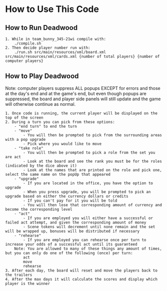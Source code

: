 # How to Use This Code

## How to Run Deadwood

    1. While in team_bunny_345-21wi compile with:  
        ./compile.sh
    2. Then decide player number run with:
        ./run.sh src/main/resources/xml/board.xml src/main/resources/xml/cards.xml {number of total players} {number of computer players}

## How to Play Deadwood
Note: computer players suppress ALL popups EXCEPT for errors and those at the day's end and at the game's end, but even though popups are suppressed, the board and player side panels will still update and the game will otherwise continue as normal.

    1. Once code is running, the current player will be displayed on the top of the screen
    2. During a turn you can pick from these options:
        - "end turn" to end the turn
        - "move"
            - You will then be prompted to pick from the surrounding areas with a pop upgrade
            - Pick where you would like to move
        - "take role" 
            - You will then be prompted to pick a role from the set you are act
            - Look at the board and see the rank you must be for the roles (indicated by the dice above it)
            - Look at the names that are printed on the role and pick one, select the same name on the popUp that appeared
        - "upgrade"
            - If you are located in the office, you have the option to upgrade
            - When you press upgrade, you will be prompted to pick an upgrade based on either the currency dollars or credits
            - If you can't pay for it you will be told
            - You will then lose that corresponding amount of currency and become the corresponding level
        - "act" 
            - If you are employed you will either have a successful or failed act attempt, and given the corresponding amount of money
            - Scene tokens will decrement until none remain and the set will be wrapped up, bonuses will be distributed if necessary
        - "rehearse"
            - If you are employed you can rehearse once per turn to increase your odds of a successful act until its guaranteed
        Note: You are allowed to many of these things any amount of times, but you can only do one of the following (once) per turn:
            act
            move
            rehearse
    3. After each day, the board will reset and move the players back to the trailers
    4. After the max days it will calculate the scores and display which player is the winner
